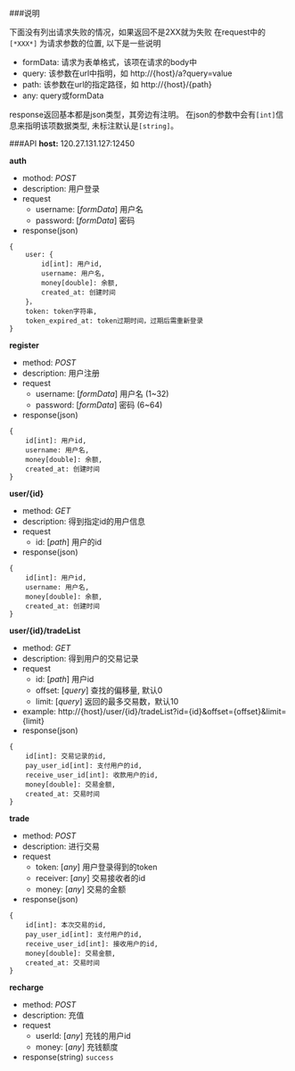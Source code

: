 ###说明

下面没有列出请求失败的情况，如果返回不是2XX就为失败
在request中的 `[*XXX*]` 为请求参数的位置, 以下是一些说明
- formData: 请求为表单格式，该项在请求的body中
- query: 该参数在url中指明，如 http://{host}/a?query=value
- path: 该参数在url的指定路径，如 http://{host}/{path}
- any: query或formData

response返回基本都是json类型，其旁边有注明。
在json的参数中会有`[int]`信息来指明该项数据类型, 未标注默认是`[string]`。

###API
**host:** 120.27.131.127:12450

**auth**
- mothod: *POST*
- description: 用户登录
- request
	- username: [*formData*] 用户名
	- password: [*formData*] 密码
- response(json)
```
{
	user: {
    	id[int]: 用户id,
        username: 用户名,
        money[double]: 余额,
        created_at: 创建时间
    }，
    token: token字符串,
    token_expired_at: token过期时间，过期后需重新登录
}
```

**register**
- method: *POST*
- description: 用户注册
- request
	- username: [*formData*] 用户名 (1~32)
	- password: [*formData*] 密码 (6~64)
- response(json)
```
{
	id[int]: 用户id,
    username: 用户名,
    money[double]: 余额,
    created_at: 创建时间
}
```

**user/{id}**
- method: *GET*
- description: 得到指定id的用户信息
- request
	- id: [*path*] 用户的id
- response(json)
```
{
	id[int]: 用户id,
    username: 用户名,
    money[double]: 余额,
    created_at: 创建时间
}
```

**user/{id}/tradeList**
- method: *GET*
- description: 得到用户的交易记录
- request
	- id: [*path*] 用户id
	- offset: [*query*] 查找的偏移量, 默认0
	- limit: [*query*] 返回的最多交易数，默认10
- example: http://{host}/user/{id}/tradeList?id={id}&offset={offset}&limit={limit}
- response(json)
```
{
	id[int]: 交易记录的id,
    pay_user_id[int]: 支付用户的id,
    receive_user_id[int]: 收款用户的id,
    money[double]: 交易金额,
    created_at: 交易时间
}
```

**trade**
- method: *POST*
- description: 进行交易
- request
	- token: [*any*] 用户登录得到的token
	- receiver: [*any*] 交易接收者的id
	- money: [*any*] 交易的金额
- response(json)
```
{
	id[int]: 本次交易的id,
    pay_user_id[int]: 支付用户的id,
    receive_user_id[int]: 接收用户的id,
    money[double]: 交易金额,
    created_at: 交易时间
}
```

**recharge**
- method: *POST*
- description: 充值
- request
	- userId: [*any*] 充钱的用户id
	- money: [*any*] 充钱额度
- response(string)
`success`
